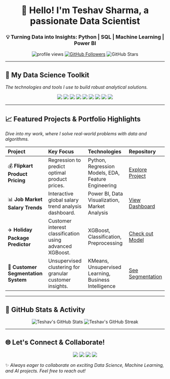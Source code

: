 <h1 align="center">👋 Hello! I'm Teshav Sharma, a passionate Data Scientist</h1>
<h3 align="center">💡 Turning Data into Insights: Python | SQL | Machine Learning | Power BI</h3>

<p align="center">
  <img src="https://komarev.com/ghpvc/?username=mynteshav&label=Profile%20Views&color=blue&style=flat-square" alt="profile views" /> 
  <a href="https://github.com/mynteshav?tab=followers"><img src="https://img.shields.io/github/followers/mynteshav?label=Followers&style=social&icon=github" alt="GitHub Followers"></a>
  <img src="https://img.shields.io/github/stars/mynteshav?style=social" alt="GitHub Stars">
</p>

---

## 🚀 My Data Science Toolkit  
*The technologies and tools I use to build robust analytical solutions.*

<p align="center">
  <img src="https://img.shields.io/badge/Python-3776AB?style=for-the-badge&logo=python&logoColor=white"/>
  <img src="https://img.shields.io/badge/SQL-4479A1?style=for-the-badge&logo=postgresql&logoColor=white"/>
  <img src="https://img.shields.io/badge/Machine%20Learning-FF6F00?style=for-the-badge&logo=scikitlearn&logoColor=white"/>
  <img src="https://img.shields.io/badge/Power%20BI-F2C811?style=for-the-badge&logo=powerbi&logoColor=black"/>
  <img src="https://img.shields.io/badge/TensorFlow-FF6F00?style=for-the-badge&logo=tensorflow&logoColor=white"/>
  <img src="https://img.sinshields.io/badge/scikit--learn-F7931E?style=for-the-badge&logo=scikit-learn&logoColor=white"/>
  <img src="https://img.shields.io/badge/Pandas-150458?style=for-the-badge&logo=pandas&logoColor=white"/>
  <img src="https://img.shields.io/badge/NumPy-013243?style=for-the-badge&logo=numpy&logoColor=white"/>
  <img src="https://img.shields.io/badge/Git-F05032?style=for-the-badge&logo=git&logoColor=white"/>
</p>

---

## 📈 Featured Projects & Portfolio Highlights  
*Dive into my work, where I solve real-world problems with data and algorithms.*

| Project | Key Focus | Technologies | Repository |
| :--- | :--- | :--- | :--- |
| 💰 **Flipkart Product Pricing** | Regression to predict optimal product prices. | Python, Regression Models, EDA, Feature Engineering | [Explore Project](https://github.com/mynteshav/Flipkart-product-pricing) |
| 📊 **Job Market Salary Trends** | Interactive global salary trend analysis dashboard. | Power BI, Data Visualization, Market Analysis | [View Dashboard](https://github.com/mynteshav/Job-Market-Salary-Trends-Dashboard-Power-BI) |
| ✈️ **Holiday Package Predictor** | Customer interest classification using advanced XGBoost. | XGBoost, Classification, Preprocessing | [Check out Model](https://github.com/mynteshav/Predict-Holiday-Package-Using-XGBoost) |
| 👥 **Customer Segmentation System** | Unsupervised clustering for granular customer insights. | KMeans, Unsupervised Learning, Business Intelligence | [See Segmentation](https://github.com/mynteshav/CodeClause_Customer_Segmentation_system2.ipynb) |

---

## 📌 GitHub Stats & Activity  

<p align="center">
  <img src="https://github-readme-stats.vercel.app/api?username=mynteshav&show_icons=true&theme=tokyonight&hide_border=true&count_private=true" alt="Teshav's GitHub Stats" />
  <img src="https://github-readme-streak-stats.herokuapp.com/?user=mynteshav&theme=tokyonight&hide_border=true" alt="Teshav's GitHub Streak" />
</p>

---

## 🌐 Let's Connect & Collaborate!  

<p align="center">
  <a href="https://mynteshav.github.io/teshavsharma/"><img src="https://img.shields.io/badge/🌐%20Portfolio-1F3F4F?style=for-the-badge&logo=netlify" /></a>
  <a href="https://www.linkedin.com/in/teshav-sharma-3793a7242/"><img src="https://img.shields.io/badge/💼%20LinkedIn-0077B5?style=for-the-badge&logo=linkedin&logoColor=white"/></a>
  <a href="mailto:teshavsharma74@gmail.com"><img src="https://img.shields.io/badge/📧%20Email%20Me-D14836?style=for-the-badge&logo=gmail&logoColor=white"/></a>
  <a href="https://github.com/mynteshav?tab=repositories"><img src="https://img.shields.io/badge/📂%20All%20Repos-24292E?style=for-the-badge&logo=github&logoColor=white" /></a>
</p>

✨ *Always eager to collaborate on exciting Data Science, Machine Learning, and AI projects. Feel free to reach out!*
